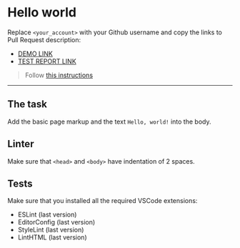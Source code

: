 # Hello world

Replace `<your_account>` with your Github username and copy the links to Pull Request description:
- [DEMO LINK](https://diligite-iustitiam.github.io/layout_hello-world/)
- [TEST REPORT LINK](https://diligite-iustitiam.github.io/layout_hello-world/report/html_report/)

> Follow [this instructions](https://mate-academy.github.io/layout_task-guideline/#how-to-solve-the-layout-tasks-on-github)
___

## The task

Add the basic page markup and the text `Hello, world!` into the body.

## Linter

Make sure that `<head>` and `<body>` have indentation of 2 spaces.

## Tests

Make sure that you installed all the required VSCode extensions:

- ESLint (last version)
- EditorConfig (last version)
- StyleLint (last version)
- LintHTML (last version)

